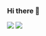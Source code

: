 ### Hi there 👋

<!--
**kal501/kal501** is a ✨ _special_ ✨ repository because its `README.md` (this file) appears on your GitHub profile.

Here are some ideas to get you started:

- 🔭 I’m currently working on ...
- 🌱 I’m currently learning ...
- 👯 I’m looking to collaborate on ...
- 🤔 I’m looking for help with ...
- 💬 Ask me about ...
- 📫 How to reach me: ...
- 😄 Pronouns: ...
- ⚡ Fun fact: ...
-->
<img src="https://img.shields.io/badge/Linux-black?style=for-the-badge&logo=Linux&logoColor=FCC624"/>
<img src="https://img.shields.io/badge/Kali-Linux-black?style=for-the-badge&logo=Kali%20Linux&logoColor=557C94"/>
